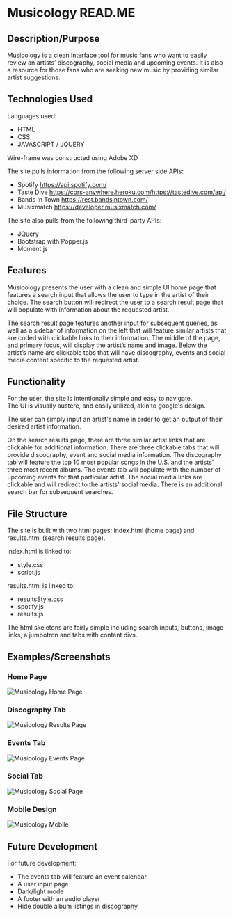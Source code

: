 
# Musicology READ.ME

## Description/Purpose

Musicology is a clean interface tool for music fans who want to easily review an artists’ discography, social media and upcoming events.  It is also a resource for those fans who are seeking new music by providing similar artist suggestions.


## Technologies Used

Languages used: 
- HTML
- CSS
- JAVASCRIPT / JQUERY

Wire-frame was constructed using Adobe XD

The site pulls information from the following server side APIs:
- Spotify 
   https://api.spotify.com/
- Taste Dive 
    https://cors-anywhere.heroku.com/https://tastedive.com/api/ 
- Bands in Town 
   https://rest.bandsintown.com/
- Musixmatch 
   https://developer.musixmatch.com/

The site also pulls from the following third-party APIs:
- JQuery
- Bootstrap with Popper.js
- Moment.js


## Features

Musicology presents the user with a clean and simple UI home page that features a search input that allows the user to type in the artist of their choice.  The search button will redirect the user to a search result page that will populate with information about the requested artist.

The search result page features another input for subsequent queries, as well as a sidebar of information on the left that will feature similar artists that are coded with clickable links to their information.  The middle of the page, and primary focus, will display the artist’s name and image.  Below the artist’s name are clickable tabs that will have discography, events and social media content specific to the requested artist.


## Functionality

For the user, the site is intentionally simple and easy to navigate.  
The UI is visually austere, and easily utilized, akin to google's design. 

The user can simply input an artist's name in order to get an output of their desired artist information.

On the search results page, there are three similar artist links that are clickable for additional information.  There are three clickable tabs that will provide discography, event and social media information.  The discography tab will feature the top 10 most popular songs in the U.S. and the artists' three most recent albums.  The events tab will populate with the number of upcoming events for that particular artist.  The social media links are clickable and will redirect to the artists' social media.  There is an additional search bar for subsequent searches.


## File Structure

The site is built with two html pages: index.html (home page) and results.html (search results page).  

index.html is linked to: 
-  style.css
-  script.js

results.html is linked to: 
-  resultsStyle.css 
-  spotify.js 
-  results.js

The html skeletons are fairly simple including search inputs, buttons, image links, a jumbotron and tabs with content divs.


## Examples/Screenshots

### Home Page

![Musicology Home Page](homePage.png)

### Discography Tab

![Musicology Results Page](discographyTab.png)

### Events Tab

![Musicology Events Page](eventsTab.png)

### Social Tab

![Musicology Social Page](socialTab.png)

### Mobile Design

![Musicology Mobile](responsive.png)


## Future Development

For future development:
- The events tab will feature an event calendar
- A user input page
- Dark/light mode
- A footer with an audio player
- Hide double album listings in discography 
